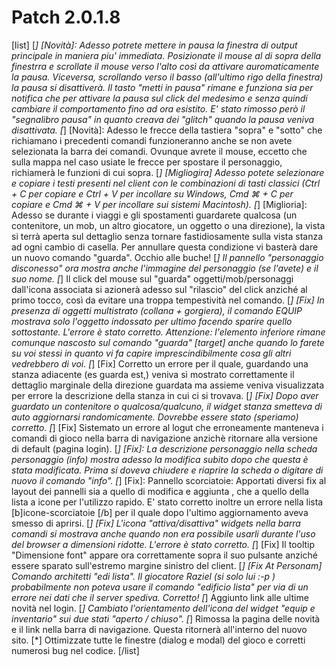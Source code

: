 # Patch 2.0.1.8

[list]
[*] [Novità]: Adesso potrete mettere in pausa la finestra di output principale in maniera piu' immediata. Posizionate il mouse al di sopra della finestrra e scrollate
il mouse verso l'alto così da attivare auromaticamente la pausa. Viceversa, scrollando verso il basso (all'ultimo rigo della finestra) la pausa si disattiverà. 
Il tasto "metti in pausa" rimane e funziona sia per notifica che per attivare la pausa sul click del medesimo e senza quindi cambiare il comportamento fino ad ora esistito. E' stato rimosso però il "segnalibro pausa" in quanto creava dei "glitch" quando la pausa veniva disattivata.
[*] [Novità]: Adesso le frecce della tastiera "sopra" e "sotto" che richiamano i precedenti comandi funzioneranno anche se non avete selezionata la barra dei comandi. Ovunque avrete il mouse, eccetto che sulla mappa nel caso usiate le frecce per spostare il personaggio, richiamerà le funzioni di cui sopra.
[*] [Migliogira] Adesso potete selezionare e copiare i testi presenti nel client con le combinazioni di tasti classici (Ctrl + C per copiare e Ctrl + V per incollare su Windows, Cmd ⌘ + C per copiare e Cmd ⌘ + V per incollare sui sistemi Macintosh).
[*] [Miglioria]: Adesso se durante i viaggi e gli spostamenti guardarete qualcosa (un contenitore, un mob, un altro giocatore, un oggetto o una direzione), la vista si terrà aperta sul dettaglio senza tornare fastidiosamente sulla vista stanza ad ogni cambio di casella. Per annullare questa condizione vi basterà dare un nuovo comando "guarda". Occhio alle buche! 
[*] Il pannello "personaggio disconesso" ora mostra anche l'immagine del personaggio (se l'avete) e il suo nome.
[*] Il click del mouse sul "guarda" oggetti/mob/personaggi dall'icona associata si azionerà adesso sul "rilascio" del click anziché al primo tocco, così da evitare una troppa tempestività nel comando.
[*] [Fix] In presenza di oggetti multistrato (collana + gorgiera), il comando EQUIP mostrava solo l'oggetto indossato per ultimo facendo sparire quello sottostante. L'errore è stato corretto. Attenzione: l'elemento inferiore rimane comunque nascosto sul comando "guarda" [target] anche quando lo farete su voi stessi in quanto vi fa capire imprescindibilmente cosa gli altri vedrebbero di voi.
[*] [Fix] Corretto un errore per il quale, guardando una stanza adiacente (es guarda est,) veniva sì mostrato correttamente il dettaglio marginale della direzione guardata ma assieme veniva visualizzata per errore la descrizione della stanza in cui ci si trovava. 
[*] [Fix] Dopo aver guardato un contenitore o qualcosa/qualcuno, il widget stanza smetteva di auto aggiornarsi randomicamente. Dovrebbe essere stato (speriamo) corretto.
[*] [Fix] Sistemato un errore al logut che erroneamente manteneva i comandi di gioco nella barra di navigazione anzichè ritornare alla versione di default (pagina login).
[*] [Fix]: La descrizione personaggio nella scheda personaggio (info) mostra adesso la modifica subito dopo che questa è stata modificata. Prima si doveva chiudere e riaprire la scheda o digitare di nuovo il comando "info".
[*] [Fix]: Pannello scorciatoie: Apportati diversi fix al layout dei pannelli sia a quello di modifica e aggiunta , che a quello della lista a icone per l'utilizzo rapido. E' stato corretto inoltre un errore nella lista [b]icone-scorciatoie [/b] per il quale dopo l'ultimo aggiornamento aveva smesso di aprirsi.
[*] [Fix] L'icona "attiva/disattiva" widgets nella barra comandi si mostrava anche quando non era possibile usarli durante l'uso del browser a dimensioni ridotte. L'errore è stato corretto.
[*] [Fix] Il tooltip "Dimensione font" appare ora correttamente sopra il suo pulsante anziché essere sparato sull'estremo margine sinistro del client.
[*] [Fix At Personam] Comando architetti "edi lista". Il giocatore Raziel (si solo lui :-p ) probabilmente non poteva usare il comando "edificio lista" per via di un errore nei dati che il server spediva. Corretto!
[*] Aggiunto link alle ultime novità nel login.
[*] Cambiato l'orientamento dell'icona del widget "equip e inventario" sui due stati "aperto / chiuso".
[*] Rimossa la pagina delle novità e il link nella barra di navigazione. Questa ritornerà all'interno del nuovo sito.
[*] Ottimizzate tutte le finestre (dialog e modal) del gioco e corretti numerosi bug nel codice.
[/list]